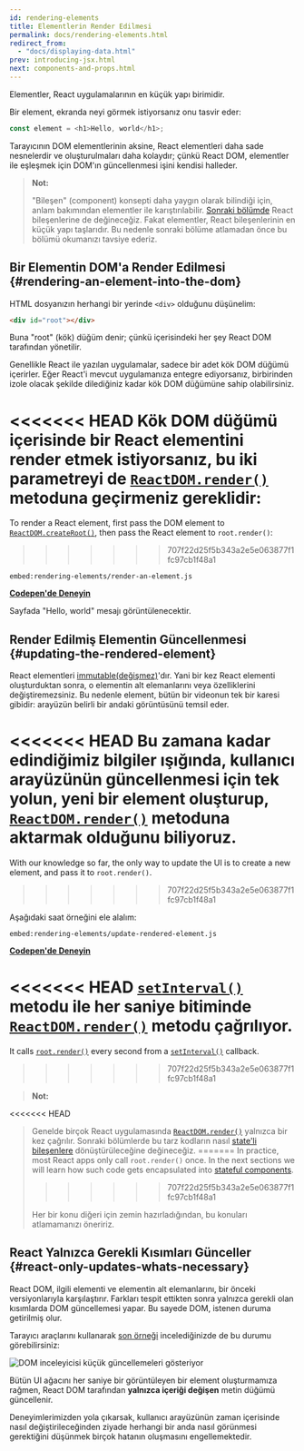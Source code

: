```yaml
---
id: rendering-elements
title: Elementlerin Render Edilmesi
permalink: docs/rendering-elements.html
redirect_from:
  - "docs/displaying-data.html"
prev: introducing-jsx.html
next: components-and-props.html
---
```


Elementler, React uygulamalarının en küçük yapı birimidir.

Bir element, ekranda neyi görmek istiyorsanız onu tasvir eder:

```js
const element = <h1>Hello, world</h1>;
```

Tarayıcının DOM elementlerinin aksine, React elementleri daha sade nesnelerdir ve oluşturulmaları daha kolaydır; çünkü React DOM, elementler ile eşleşmek için DOM'ın güncellenmesi işini kendisi halleder.

>**Not:**
>
>"Bileşen" (component) konsepti daha yaygın olarak bilindiği için, anlam bakımından elementler ile karıştırılabilir. [Sonraki bölümde](/docs/components-and-props.html) React bileşenlerine de değineceğiz. Fakat elementler, React bileşenlerinin en küçük yapı taşlarıdır. Bu nedenle sonraki bölüme atlamadan önce bu bölümü okumanızı tavsiye ederiz.

## Bir Elementin DOM'a Render Edilmesi {#rendering-an-element-into-the-dom}

HTML dosyanızın herhangi bir yerinde `<div>` olduğunu düşünelim:

```html
<div id="root"></div>
```

Buna "root" (kök) düğüm denir; çünkü içerisindeki her şey React DOM tarafından yönetilir.

Genellikle React ile yazılan uygulamalar, sadece bir adet kök DOM düğümü içerirler. Eğer React'i mevcut uygulamanıza entegre ediyorsanız, birbirinden izole olacak şekilde dilediğiniz kadar kök DOM düğümüne sahip olabilirsiniz.

<<<<<<< HEAD
Kök DOM düğümü içerisinde bir React elementini render etmek istiyorsanız, bu iki parametreyi de [`ReactDOM.render()`](/docs/react-dom.html#render) metoduna geçirmeniz gereklidir:
=======
To render a React element, first pass the DOM element to [`ReactDOM.createRoot()`](/docs/react-dom-client.html#createroot), then pass the React element to `root.render()`:
>>>>>>> 707f22d25f5b343a2e5e063877f1fc97cb1f48a1

`embed:rendering-elements/render-an-element.js`

**[Codepen'de Deneyin](https://codepen.io/gaearon/pen/ZpvBNJ?editors=1010)**

Sayfada "Hello, world" mesajı görüntülenecektir.

## Render Edilmiş Elementin Güncellenmesi {#updating-the-rendered-element}

React elementleri [immutable(değişmez)](https://en.wikipedia.org/wiki/Immutable_object)'dır. Yani bir kez React elementi oluşturduktan sonra, o elementin alt elemanlarını veya özelliklerini değiştiremezsiniz. Bu nedenle element, bütün bir videonun tek bir karesi gibidir: arayüzün belirli bir andaki görüntüsünü temsil eder.

<<<<<<< HEAD
Bu zamana kadar edindiğimiz bilgiler ışığında, kullanıcı arayüzünün güncellenmesi için tek yolun, yeni bir element oluşturup, [`ReactDOM.render()`](/docs/react-dom.html#render) metoduna aktarmak olduğunu biliyoruz.
=======
With our knowledge so far, the only way to update the UI is to create a new element, and pass it to `root.render()`.
>>>>>>> 707f22d25f5b343a2e5e063877f1fc97cb1f48a1

Aşağıdaki saat örneğini ele alalım:

`embed:rendering-elements/update-rendered-element.js`

**[Codepen'de Deneyin](https://codepen.io/gaearon/pen/gwoJZk?editors=1010)**

<<<<<<< HEAD
[`setInterval()`](https://developer.mozilla.org/en-US/docs/Web/API/WindowTimers/setInterval) metodu ile her saniye bitiminde [`ReactDOM.render()`](/docs/react-dom.html#render) metodu çağrılıyor.
=======
It calls [`root.render()`](/docs/react-dom.html#render) every second from a [`setInterval()`](https://developer.mozilla.org/en-US/docs/Web/API/WindowTimers/setInterval) callback.
>>>>>>> 707f22d25f5b343a2e5e063877f1fc97cb1f48a1

>**Not:**
>
<<<<<<< HEAD
>Genelde birçok React uygulamasında [`ReactDOM.render()`](/docs/react-dom.html#render) yalnızca bir kez çağrılır. Sonraki bölümlerde bu tarz kodların nasıl [state'li bileşenlere](/docs/state-and-lifecycle.html) dönüştürüleceğine değineceğiz.
=======
>In practice, most React apps only call `root.render()` once. In the next sections we will learn how such code gets encapsulated into [stateful components](/docs/state-and-lifecycle.html).
>>>>>>> 707f22d25f5b343a2e5e063877f1fc97cb1f48a1
>
>Her bir konu diğeri için zemin hazırladığından, bu konuları atlamamanızı öneririz. 

## React Yalnızca Gerekli Kısımları Günceller {#react-only-updates-whats-necessary}

React DOM, ilgili elementi ve elementin alt elemanlarını, bir önceki versiyonlarıyla karşılaştırır. Farkları tespit ettikten sonra yalnızca gerekli olan kısımlarda DOM güncellemesi yapar. Bu sayede DOM, istenen duruma getirilmiş olur.

Tarayıcı araçlarını kullanarak [son örneği](https://codepen.io/gaearon/pen/gwoJZk?editors=1010) incelediğinizde de bu durumu görebilirsiniz:

![DOM inceleyicisi küçük güncellemeleri gösteriyor](../images/docs/granular-dom-updates.gif)

Bütün UI ağacını her saniye bir görüntüleyen bir element oluşturmamıza rağmen, React DOM tarafından **yalnızca içeriği değişen** metin düğümü güncellenir.

Deneyimlerimizden yola çıkarsak, kullanıcı arayüzünün zaman içerisinde nasıl değiştirileceğinden ziyade herhangi bir anda nasıl görünmesi gerektiğini düşünmek birçok hatanın oluşmasını engellemektedir.
